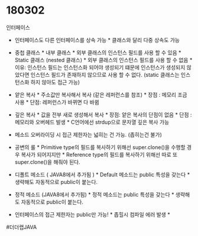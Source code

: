 # 180302
인터페이스
* 인터페이스도 다른 인터페이스를 상속 가능
		* 클래스와 달리 다중 상속도 가능

* 중첩 클래스
		* 내부 클래스
				* 외부 클래스의 인스턴스 필드를 사용 할 수 있음
		* Static 클래스 (nested 클래스)
				* 외부 클래스의 인스턴스 필드를 사용 할 수 없음
						* 이유: 인스턴스 필드는 인스턴스화 되어야 생성되기 떄문에 인스턴스가 생성되지 않았다면 인스턴스 필드가 존재하지 않으므로 사용 할 수 없다. (static 클래스는 인스턴스화 하지 않아도 접근 가능)

* 얕은 복사
		* 주소값만 복사해서 복사 (같은 레퍼런스를 참조)
		* 장점 : 메모리 조금 사용
		* 단점: 레퍼런스가 바뀌면 다 바뀜 
* 깊은 복사
		* 값을 전부 새로 생성해서 복사
		* 장점: 얕은 복사의 단점이 없음
		* 단점 : 메모리와 오버헤드 발생
		* C언어에선 strdup으로 문자열 깊은 복사 가능 
* 메소드 오버라이딩 시 접근 제한자는 넓히는 건 가능. (좁히는건 불가)
* 공변의 룰
		* Primitive type의 필드를 복사하기 위해선 super.clone()을 수행할 경우 복사가 되어지지만
		* Reference type의 필드를 복사하기 위해선 따로 또 super.clone()을 해줘야 된다. 
* 디폴트 메소드 ( JAVA8에서 추가됨 )
		* Default 메소드는 public 특성을 갖는다 
						* 생략해도 자동적으로 public이 붙는다.
* 정적 메소드 (JAVA8에서 추가됨)
		* 정적 메소드는 public 특성을 갖는다 
						* 생략해도 자동적으로 public이 붙는다.
* 인터페이스의 접근 제한자는 public만 가능!
		* 좁힐시 컴파일 에러 발생
		* 




#더더랩JAVA